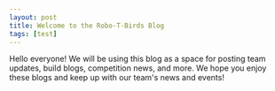 ```yaml
---
layout: post
title: Welcome to the Robo-T-Birds Blog
tags: [test]
---
```


Hello everyone! We will be using this blog as a space for posting team updates, build blogs, competition news, and more. We hope you enjoy these blogs and keep up with our team's news and events!
